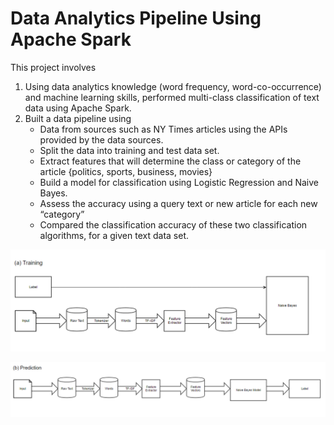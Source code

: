 # Data Analytics Pipeline Using Apache Spark

This project involves    
1. Using data analytics knowledge (word frequency, word-co-occurrence) and machine learning skills, performed multi-class                      classification of text data using Apache Spark.  
2. Built a data pipeline using  
   -  Data from sources such as NY Times articles using the APIs provided by the data sources.  
   -  Split the data into training and test data set.  
   -  Extract features that will determine the class or category of the article {politics, sports, business, movies}  
   -  Build a model for classification using Logistic Regression and Naive Bayes.  
   -  Assess the accuracy using a query text or new article for each new “category”  
   -  Compared the classification accuracy of these two classification algorithms, for a given text data set.  

![alt text](https://github.com/tejas1704/Data-Analytics-Pipeline-Using-Apache-Spark/blob/master/Data/train.png)  

![alt text](https://github.com/tejas1704/Data-Analytics-Pipeline-Using-Apache-Spark/blob/master/Data/test.png)  
